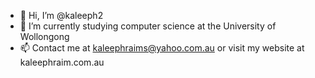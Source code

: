 - 👋 Hi, I’m @kaleeph2
- 🌱 I’m currently studying computer science at the University of Wollongong
- 📫 Contact me at kaleephraims@yahoo.com.au or visit my website at kaleephraim.com.au

<!---
kaleeph2/kaleeph2 is a ✨ special ✨ repository because its `README.md` (this file) appears on your GitHub profile.
You can click the Preview link to take a look at your changes.
--->
